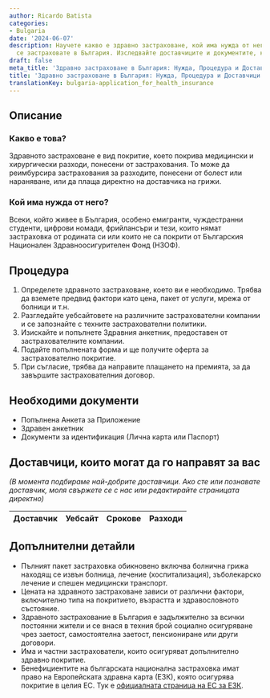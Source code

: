 ```yaml
---
author: Ricardo Batista
categories:
- Bulgaria
date: '2024-06-07'
description: Научете какво е здравно застраховане, кой има нужда от него и как да
  се застраховате в България. Изследвайте доставчиците и документите, които са необходими.
draft: false
meta_title: 'Здравно застраховане в България: Нужда, Процедура и Доставчици'
title: 'Здравно застраховане в България: Нужда, Процедура и Доставчици'
translationKey: bulgaria-application_for_health_insurance
---
```



## Описание
### Какво е това?
Здравното застраховане е вид покритие, което покрива медицински и хирургически разходи, понесени от застрахования. То може да реимбурсира застрахования за разходите, понесени от болест или нараняване, или да плаща директно на доставчика на грижи.

### Кой има нужда от него?
Всеки, който живее в България, особено емигранти, чуждестранни студенти, цифрови номади, фрийлансъри и тези, които нямат застраховка от родината си или които не са покрити от Българския Национален Здравноосигурителен Фонд (НЗОФ).

## Процедура
1. Определете здравното застраховане, което ви е необходимо. Трябва да вземете предвид фактори като цена, пакет от услуги, мрежа от болници и т.н.
2. Разгледайте уебсайтовете на различните застрахователни компании и се запознайте с техните застрахователни политики.
3. Изискайте и попълнете Здравния анкетник, предоставен от застрахователните компании.
4. Подайте попълнената форма и ще получите оферта за застрахователно покритие.
5. При съгласие, трябва да направите плащането на премията, за да завършите застрахователния договор.

## Необходими документи
- Попълнена Анкета за Приложение
- Здравен анкетник
- Документи за идентификация (Лична карта или Паспорт)

## Доставчици, които могат да го направят за вас

_(В момента подбираме най-добрите доставчици. Ако сте или познавате доставчик, моля свържете се с нас или редактирайте страницата директно)_

| Доставчик       |     Уебсайт     |     Срокове       |       Разходи    |
| --------------- | --------------- |  :-------------: | :-------------: |

## Допълнителни детайли
- Пълният пакет застраховка обикновено включва болнична грижа находящ се извън болница, лечение (хоспитализация), зъболекарско лечение и спешен медицински транспорт.
- Цената на здравното застраховане зависи от различни фактори, включително типа на покритието, възрастта и здравословното състояние.
- Здравното застрахование в България е задължително за всички постоянни жители и се внася в техния брой социално осигуряване чрез заетост, самостоятелна заетост, пенсиониране или други договори.
- Има и частни застрахователи, които осигуряват допълнително здравно покритие.
- Бенефициентите на българската национална застраховка имат право на Европейската здравна карта (ЕЗК), която осигурява покритие в целия ЕС. Тук е [официалната страница на ЕС за ЕЗК](https://ec.europa.eu/social/main.jsp?catId=559).